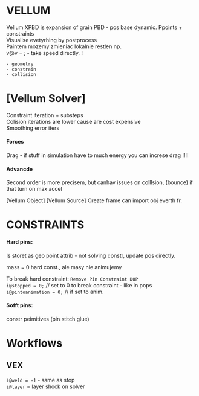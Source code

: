 
# VELLUM
Vellum XPBD is expansion of grain PBD - pos base dynamic. Ppoints + constraints   
Visualise evetyrhing by postprocess   
Paintem mozemy zmieniac lokalnie restlen np.  
v@v = ; - take speed directly. !
```
- geometry 
- constrain 
- collision
```
# [Vellum Solver] 
Constraint iteration + substeps   
Colision iterations are lower cause are cost expensive   
Smoothing error iters   

#### Forces 
Drag - if stuff in simulation have to much energy you can increse drag !!!!   
#### Advancde
Second order is more precisem, but canhav issues on colllsion, (bounce) if that turn on max accel   

[Vellum Object]
[Vellum Source]
Create frame can import obj everth fr. 


# CONSTRAINTS  

#### Hard pins:   
Is storet as geo point attrib  - not solving constr, update pos directly.     
 
mass = 0 hard const., ale masy nie animujemy     
 
To break hard constraint:  `Remove Pin Constraint DOP`   
`i@stopped = 0;`   // set to 0 to break constraint - like in pops    
`i@pintoanimation = 0;`  // if set to anim.    
 
#### Sofft pins:    
constr peimitives (pin stitch glue)    



 
# Workflows  
## VEX
`i@weld = -1` - same as stop  
`i@layer` = layer shock on solver      
